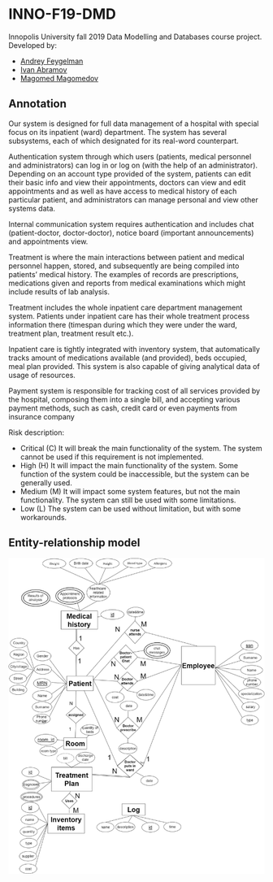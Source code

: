 # INNO-F19-DMD
Innopolis University fall 2019 Data Modelling and Databases course project.
Developed by:
- [Andrey Feygelman](github.com/Andrey862)
- [Ivan Abramov](github.com/TopIvanAbramov)
- [Magomed Magomedov](github.com/alkaitagi)

## Annotation
Our system is designed for full data management of a hospital with special focus on its
inpatient (ward) department. The system has several subsystems, each of which designated for
its real-word counterpart.

Authentication system through which users (patients, medical personnel and administrators)
can log in or log on (with the help of an administrator). Depending on an account type provided
of the system, patients can edit their basic info and view their appointments, doctors can view
and edit appointments and as well as have access to medical history of each particular patient,
and administrators can manage personal and view other systems data.

Internal communication system requires authentication and includes chat (patient-doctor,
doctor-doctor), notice board (important announcements) and appointments view.

Treatment is where the main interactions between patient and medical personnel happen,
stored, and subsequently are being compiled into patients’ medical history. The examples of
records are prescriptions, medications given and reports from medical examinations which
might include results of lab analysis.

Treatment includes the whole inpatient care department management system. Patients under
inpatient care has their whole treatment process information there (timespan during which they
were under the ward, treatment plan, treatment result etc.).

Inpatient care is tightly integrated with inventory system, that automatically tracks amount of
medications available (and provided), beds occupied, meal plan provided. This system is also
capable of giving analytical data of usage of resources.

Payment system is responsible for tracking cost of all services provided by the hospital,
composing them into a single bill, and accepting various payment methods, such as cash, credit
card or even payments from insurance company

Risk description:
- Critical (C) It will break the main functionality of the system. The system cannot be used if this
requirement is not implemented.
- High (H) It will impact the main functionality of the system. Some function of the system could
be inaccessible, but the system can be generally used.
- Medium (M) It will impact some system features, but not the main functionality. The system
can still be used with some limitations.
- Low (L) The system can be used without limitation, but with some workarounds.

## Entity-relationship model
![Database diagram](diagram.png)
